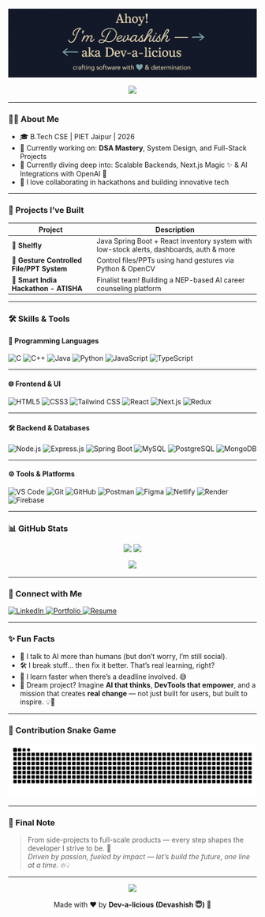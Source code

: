 <!-- GIF Banner -->
<!-- <p align="center">
  <img src="https://media.giphy.com/media/fwbZnTftCXVocKzfxR/giphy.gif" width="100%" />
</p> -->

<p align="center">
  <img src="https://raw.githubusercontent.com/devashishsoni98/devashishsoni98/main/giff.png" alt="Dev-a-licious Banner  " />
</p>


<p align="center">
  <img src="https://readme-typing-svg.demolab.com?font=Fira+Code&size=22&duration=2500&pause=500&color=FACC15&center=true&vCenter=true&repeat=true&width=600&lines=🚀+Full-Stack+Developer+%7C+MERN+%26+Java+Stack;🤖+AI+%26+ML+Explorer;🧠+DSA+%26+System+Design+Enthusiast;🎯+Hackathon+Lover+%7C+Builder;🎓Third+Year+CSE+Student" />
</p>


---

### 👨‍💻 About Me

- 🎓 B.Tech CSE | PIET Jaipur | 2026
- 🔭 Currently working on: **DSA Mastery**, System Design, and Full-Stack Projects
- 🧠 Currently diving deep into: Scalable Backends, Next.js Magic ✨ & AI Integrations with OpenAI 🚀
- 👯 I love collaborating in hackathons and building innovative tech

---

### 💼 Projects I’ve Built

| Project | Description |
|--------|-------------|
| 🚀 **Shelfly** | Java Spring Boot + React inventory system with low-stock alerts, dashboards, auth & more |
| 🤖 **Gesture Controlled File/PPT System** | Control files/PPTs using hand gestures via Python & OpenCV |
| 🎯 **Smart India Hackathon -  ATISHA** | Finalist team! Building a NEP-based AI career counseling platform |

---

### 🛠️ Skills & Tools

#### 🚀 Programming Languages  
![C](https://img.shields.io/badge/C-00599C?style=for-the-badge&logo=c&logoColor=white)
![C++](https://img.shields.io/badge/C++-00599C?style=for-the-badge&logo=c%2B%2B&logoColor=white)
![Java](https://img.shields.io/badge/Java-ED8B00?style=for-the-badge&logo=java&logoColor=white)
![Python](https://img.shields.io/badge/Python-3776AB?style=for-the-badge&logo=python&logoColor=white)
![JavaScript](https://img.shields.io/badge/JavaScript-F7DF1E?style=for-the-badge&logo=javascript&logoColor=black)
![TypeScript](https://img.shields.io/badge/TypeScript-3178C6?style=for-the-badge&logo=typescript&logoColor=white)

---

#### 🌐 Frontend & UI  
![HTML5](https://img.shields.io/badge/HTML5-E34F26?style=for-the-badge&logo=html5&logoColor=white)
![CSS3](https://img.shields.io/badge/CSS3-1572B6?style=for-the-badge&logo=css3&logoColor=white)
![Tailwind CSS](https://img.shields.io/badge/Tailwind_CSS-38B2AC?style=for-the-badge&logo=tailwind-css&logoColor=white)
![React](https://img.shields.io/badge/React-20232A?style=for-the-badge&logo=react&logoColor=61DAFB)
![Next.js](https://img.shields.io/badge/Next.js-black?style=for-the-badge&logo=nextdotjs&logoColor=white)
![Redux](https://img.shields.io/badge/Redux-764ABC?style=for-the-badge&logo=redux&logoColor=white)

---

#### 🛠️ Backend & Databases  
![Node.js](https://img.shields.io/badge/Node.js-339933?style=for-the-badge&logo=nodedotjs&logoColor=white)
![Express.js](https://img.shields.io/badge/Express.js-000000?style=for-the-badge&logo=express&logoColor=white)
![Spring Boot](https://img.shields.io/badge/Spring_Boot-6DB33F?style=for-the-badge&logo=spring-boot&logoColor=white)
![MySQL](https://img.shields.io/badge/MySQL-4479A1?style=for-the-badge&logo=mysql&logoColor=white)
![PostgreSQL](https://img.shields.io/badge/PostgreSQL-4169E1?style=for-the-badge&logo=postgresql&logoColor=white)
![MongoDB](https://img.shields.io/badge/MongoDB-4EA94B?style=for-the-badge&logo=mongodb&logoColor=white)

---

#### ⚙️ Tools & Platforms  
![VS Code](https://img.shields.io/badge/VS_Code-007ACC?style=for-the-badge&logo=visual-studio-code&logoColor=white)
![Git](https://img.shields.io/badge/Git-F05032?style=for-the-badge&logo=git&logoColor=white)
![GitHub](https://img.shields.io/badge/GitHub-181717?style=for-the-badge&logo=github&logoColor=white)
![Postman](https://img.shields.io/badge/Postman-FF6C37?style=for-the-badge&logo=postman&logoColor=white)
![Figma](https://img.shields.io/badge/Figma-F24E1E?style=for-the-badge&logo=figma&logoColor=white)
![Netlify](https://img.shields.io/badge/Netlify-00C7B7?style=for-the-badge&logo=netlify&logoColor=white)
![Render](https://img.shields.io/badge/Render-46E3B7?style=for-the-badge&logo=render&logoColor=black)
![Firebase](https://img.shields.io/badge/Firebase-FFCA28?style=for-the-badge&logo=firebase&logoColor=black)


---

### 📊 GitHub Stats

<p align="center">
  <img src="https://github-readme-stats.vercel.app/api?username=devashishsoni98&show_icons=true&theme=radical&count_private=true" width="48%"/>
  <img src="https://github-readme-streak-stats.herokuapp.com/?user=devashishsoni98&theme=tokyonight" width="48%"/>
</p>

<p align="center">
  <img src="https://github-readme-stats.vercel.app/api/top-langs/?username=devashishsoni98&layout=compact&theme=gruvbox&langs_count=6" />
</p>

---

### 🔗 Connect with Me

<a href="https://www.linkedin.com/in/devashish-soni" target="_blank" rel="noopener noreferrer">
  <img src="https://img.shields.io/badge/-Devashish%20Soni-blue?style=for-the-badge&logo=linkedin&logoColor=white" alt="LinkedIn" />
</a>

<a href="https://ds-portfolio-website.netlify.app/" target="_blank" rel="noopener noreferrer">
  <img src="https://img.shields.io/badge/-Portfolio-orange?style=for-the-badge&logo=internetexplorer&logoColor=white" alt="Portfolio" />
</a>

<a href="https://drive.google.com/file/d/1cidAFKmpf5LHJV0cY-LS827PmQsFdEJ6/view?usp=sharing" target="_blank" rel="noopener noreferrer">
  <img src="https://img.shields.io/badge/-Resume-green?style=for-the-badge&logo=googledrive&logoColor=white" alt="Resume" />
</a>


---

### ✨ Fun Facts

- 🤖 I talk to AI more than humans (but don’t worry, I’m still social).
- 🛠️ I break stuff... then fix it better. That’s real learning, right?
- 🧠 I learn faster when there’s a deadline involved. 😅 
- 💼 Dream project? Imagine **AI that thinks**, **DevTools that empower**, and a mission that creates **real change** — not just built for users, but built to inspire. 💡🚀


---
### 🐍 Contribution Snake Game
<div align="center">


![snake gif](https://github.com/devashishsoni98/devashishsoni98/blob/output/github-snake-dark.svg)


</div>

---

### 🎉 Final Note

> From side-projects to full-scale products — every step shapes the developer I strive to be. 🚀  
> *Driven by passion, fueled by impact — let’s build the future, one line at a time.* 🔥💡

---

<p align="center">
  <img src="https://media.giphy.com/media/l0MYt5jPR6QX5pnqM/giphy.gif" width="200" />
</p>

<p align="center">
  Made with ❤️ by <strong>Dev-a-licious (Devashish 😇)</strong> 🚀
</p>
